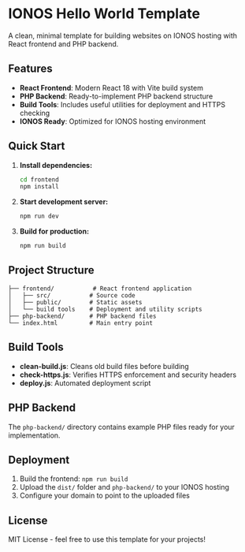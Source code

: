 # IONOS Hello World Template

A clean, minimal template for building websites on IONOS hosting with React frontend and PHP backend.

## Features

- **React Frontend**: Modern React 18 with Vite build system
- **PHP Backend**: Ready-to-implement PHP backend structure
- **Build Tools**: Includes useful utilities for deployment and HTTPS checking
- **IONOS Ready**: Optimized for IONOS hosting environment

## Quick Start

1. **Install dependencies:**
   ```bash
   cd frontend
   npm install
   ```

2. **Start development server:**
   ```bash
   npm run dev
   ```

3. **Build for production:**
   ```bash
   npm run build
   ```

## Project Structure

```
├── frontend/           # React frontend application
│   ├── src/           # Source code
│   ├── public/        # Static assets
│   └── build tools    # Deployment and utility scripts
├── php-backend/       # PHP backend files
└── index.html         # Main entry point
```

## Build Tools

- **clean-build.js**: Cleans old build files before building
- **check-https.js**: Verifies HTTPS enforcement and security headers
- **deploy.js**: Automated deployment script

## PHP Backend

The `php-backend/` directory contains example PHP files ready for your implementation.

## Deployment

1. Build the frontend: `npm run build`
2. Upload the `dist/` folder and `php-backend/` to your IONOS hosting
3. Configure your domain to point to the uploaded files

## License

MIT License - feel free to use this template for your projects!
